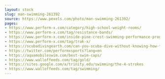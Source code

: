```yaml
---
layout: stock
slug: man-swimming-261392
source: https://www.pexels.com/photo/man-swimming-261392/
pages:
- https://www.perform-x.com/category/high-school-weight-rooms/
- https://www.perform-x.com/tag/resistance-bands/
- https://www.perform-x.com/inside-pine-crest-swimming-performance-program/
- https://www.perform-x.com/tag/trak-x/
- https://scubadivingearth.com/can-you-scuba-dive-without-knowing-how-to-swim-is-it-safe/
- https://twitter.com/performxsports?lang=en
- https://aquamobileswim.com/best-swim-caps/
- https://www.walloffeeds.com/tag/gold/
- https://sites.google.com/a/trinity.edu/swimming/the-4-strokes
- https://www.walloffeeds.com/tag/swimming/
---
```


